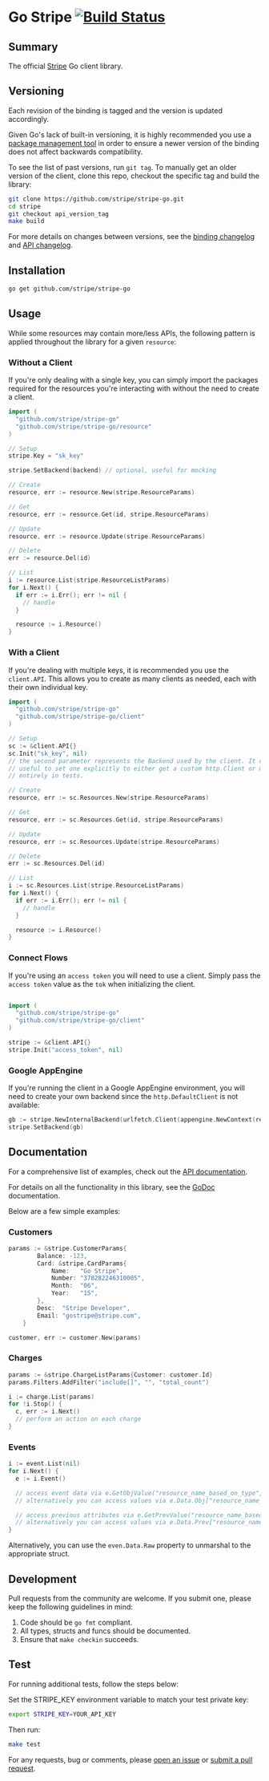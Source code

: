 Go Stripe [![Build Status](https://travis-ci.org/stripe/stripe-go.svg?branch=master)](https://travis-ci.org/stripe/stripe-go)
========

## Summary

The official [Stripe](https://stripe.com) Go client library.

## Versioning

Each revision of the binding is tagged and the version is updated accordingly.

Given Go's lack of built-in versioning, it is highly recommended you use a
[package management tool](https://code.google.com/p/go-wiki/wiki/PackageManagementTools) in order
to ensure a newer version of the binding does not affect backwards compatibility.

To see the list of past versions, run `git tag`. To manually get an older
version of the client, clone this repo, checkout the specific tag and build the
library:

```sh
git clone https://github.com/stripe/stripe-go.git
cd stripe
git checkout api_version_tag
make build
```

For more details on changes between versions, see the [binding changelog](CHANGELOG)
and [API changelog](https://stripe.com/docs/upgrades).

## Installation

```sh
go get github.com/stripe/stripe-go
```

## Usage

While some resources may contain more/less APIs, the following pattern is
applied throughout the library for a given `resource`:

### Without a Client

If you're only dealing with a single key, you can simply import the packages
required for the resources you're interacting with without the need to create a
client.

```go
import (
  "github.com/stripe/stripe-go"
  "github.com/stripe/stripe-go/resource"
)

// Setup
stripe.Key = "sk_key"

stripe.SetBackend(backend) // optional, useful for mocking

// Create
resource, err := resource.New(stripe.ResourceParams)

// Get
resource, err := resource.Get(id, stripe.ResourceParams)

// Update
resource, err := resource.Update(stripe.ResourceParams)

// Delete
err := resource.Del(id)

// List
i := resource.List(stripe.ResourceListParams)
for i.Next() {
  if err := i.Err(); err != nil {
    // handle
  }

  resource := i.Resource()
}
```

### With a Client

If you're dealing with multiple keys, it is recommended you use the
`client.API`.  This allows you to create as many clients as needed, each with
their own individual key.

```go
import (
  "github.com/stripe/stripe-go"
  "github.com/stripe/stripe-go/client"
)

// Setup
sc := &client.API{}
sc.Init("sk_key", nil)
// the second parameter represents the Backend used by the client. It can be
// useful to set one explicitly to either get a custom http.Client or mock it
// entirely in tests.

// Create
resource, err := sc.Resources.New(stripe.ResourceParams)

// Get
resource, err := sc.Resources.Get(id, stripe.ResourceParams)

// Update
resource, err := sc.Resources.Update(stripe.ResourceParams)

// Delete
err := sc.Resources.Del(id)

// List
i := sc.Resources.List(stripe.ResourceListParams)
for i.Next() {
  if err := i.Err(); err != nil {
    // handle
  }

  resource := i.Resource()
}
```

### Connect Flows

If you're using an `access token` you will need to use a client. Simply pass
the `access token` value as the `tok` when initializing the client.

```go

import (
  "github.com/stripe/stripe-go"
  "github.com/stripe/stripe-go/client"
)

stripe := &client.API{}
stripe.Init("access_token", nil)
```

### Google AppEngine

If you're running the client in a Google AppEngine environment, you
will need to create your own backend since the `http.DefaultClient` is
not available:

```go
gb := stripe.NewInternalBackend(urlfetch.Client(appengine.NewContext(req)), "")
stripe.SetBackend(gb)
```

## Documentation

For a comprehensive list of examples, check out the [API documentation](https://stripe.com/docs/api/go).

For details on all the functionality in this library, see the [GoDoc](http://godoc.org/github.com/stripe/stripe-go) documentation.

Below are a few simple examples:

### Customers

```go
params := &stripe.CustomerParams{
		Balance: -123,
		Card: &stripe.CardParams{
			Name:   "Go Stripe",
			Number: "378282246310005",
			Month:  "06",
			Year:   "15",
		},
		Desc:  "Stripe Developer",
		Email: "gostripe@stripe.com",
	}

customer, err := customer.New(params)
```

### Charges

```go
params := &stripe.ChargeListParams{Customer: customer.Id}
params.Filters.AddFilter("include[]", "", "total_count")

i := charge.List(params)
for !i.Stop() {
  c, err := i.Next()
  // perform an action on each charge
}
```
### Events

```go
i := event.List(nil)
for i.Next() {
  e := i.Event()

  // access event data via e.GetObjValue("resource_name_based_on_type", "resource_property_name")
  // alternatively you can access values via e.Data.Obj["resource_name_based_on_type"].(map[string]interface{})["resource_property_name"]

  // access previous attributes via e.GetPrevValue("resource_name_based_on_type", "resource_property_name")
  // alternatively you can access values via e.Data.Prev["resource_name_based_on_type"].(map[string]interface{})["resource_property_name"]
}
```

Alternatively, you can use the `even.Data.Raw` property to unmarshal to the appropriate struct.

## Development

Pull requests from the community are welcome. If you submit one, please keep
the following guidelines in mind:

1. Code should be `go fmt` compliant.
2. All types, structs and funcs should be documented.
3. Ensure that `make checkin` succeeds.

## Test

For running additional tests, follow the steps below:

Set the STRIPE_KEY environment variable to match your test private key:
```sh
export STRIPE_KEY=YOUR_API_KEY
```

Then run:
```sh
make test
```

For any requests, bug or comments, please [open an issue](https://github.com/stripe/stripe-go/issues/new)
or [submit a pull request](https://github.com/stripe/stripe-go/pulls).
